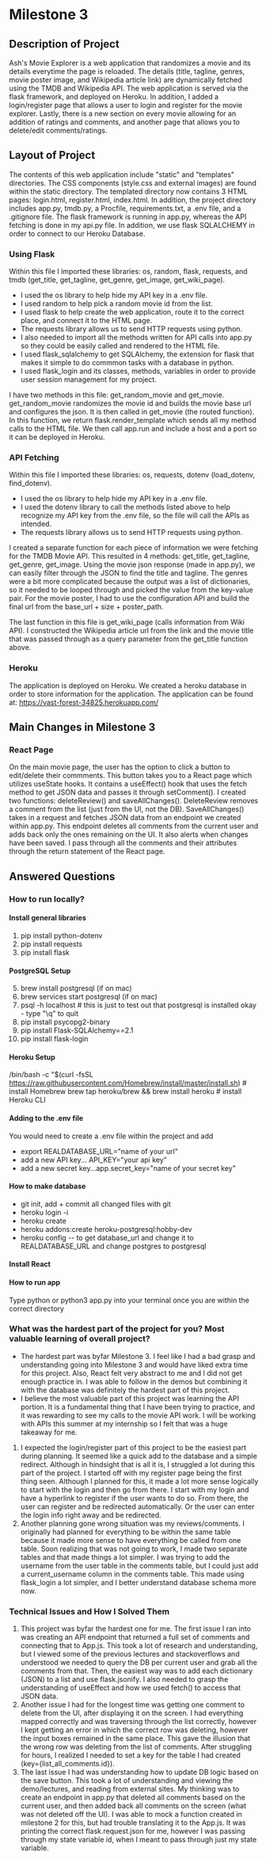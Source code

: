 # Milestone 3

## Description of Project

Ash's Movie Explorer is a web application that randomizes a movie and its details everytime the page is reloaded. The details (title, tagline, genres, movie poster image, and Wikipedia article link) are dynamically fetched using the TMDB and Wikipedia API. The web application is served via the flask framework, and deployed on Heroku. In addition, I added a login/register page that allows a user to login and register for the movie explorer. Lastly, there is a new section on every movie allowing for an addition of ratings and comments, and another page that allows you to delete/edit comments/ratings. 

## Layout of Project

The contents of this web application include "static" and "templates" directories. The CSS components (style.css and external images) are found within the static directory. The templated directory now contains 3 HTML pages: login.html, register.html, index.html. In addition, the project directory includes app.py, tmdb.py, a Procfile, requirements.txt, a .env file, and a .gitignore file. The flask framework is running in app.py, whereas the API fetching is done in my api.py file. In addition, we use flask SQLALCHEMY in order to connect to our Heroku Database. 

### Using Flask

Within this file I imported these libraries: os, random, flask, requests, and tmdb (get_title, get_tagline, get_genre, get_image, get_wiki_page). 
* I used the os library to help hide my API key in a .env file. 
* I used random to help pick a random movie id from the list. 
* I used flask to help create the web application, route it to the correct place, and connect it to the HTML page. 
* The requests library allows us to send HTTP requests using python. 
* I also needed to import all the methods written for API calls into app.py so they could be easily called and rendered to the HTML file. 
* I used flask_sqlalchemy to get SQLAlchemy, the extension for flask that makes it simple to do commmon tasks with a database in python. 
* I used flask_login and its classes, methods, variables in order to provide user session management for my project. 

I have two methods in this file: get_random_movie and get_movie. get_random_movie randomizes the movie id and builds the movie base url and configures the json. It is then called in get_movie (the routed function). In this function, we return flask.render_template which sends all my method calls to the HTML file. We then call app.run and include a host and a port so it can be deployed in Heroku.

### API Fetching

Within this file I imported these libraries: os, requests, dotenv (load_dotenv, find_dotenv). 
* I used the os library to help hide my API key in a .env file. 
* I used the dotenv library to call the methods listed above to help recognize my API key from the .env file, so the file will call the APIs as intended. 
* The requests library allows us to send HTTP requests using python. 

I created a separate function for each piece of information we were fetching for the TMDB Movie API. This resulted in 4 methods: get_title, get_tagline, get_genre, get_image. Using the movie json response (made in app.py), we can easily filter through the JSON to find the title and tagline. The genres were a bit more complicated because the output was a list of dictionaries, so it needed to be looped through and picked the value from the key-value pair. For the movie poster, I had to use the configuration API and build the final url from the base_url + size + poster_path. 

The last function in this file is get_wiki_page (calls information from Wiki API). I constructed the Wikipedia article url from the link and the movie title that was passed through as a query parameter from the get_title function above. 

### Heroku
The application is deployed on Heroku. We created a heroku database in order to store information for the application. The application can be found at: https://vast-forest-34825.herokuapp.com/

## Main Changes in Milestone 3

### React Page
On the main movie page, the user has the option to click a button to edit/delete their commments. This button takes you to a React page which utilizes useState hooks. It contains a useEffect() hook that uses the fetch method to get JSON data and passes it through setComment(). I created two functions: deleteReview() and saveAllChanges(). DeleteReview removes a comment from the list (just from the UI, not the DB). SaveAllChanges() takes in a request and fetches JSON data from an endpoint we created within app.py. This endpoint deletes all comments from the current user and adds back only the ones remaining on the UI. It also alerts when changes have been saved. I pass through all the comments and their attributes through the return statement of the React page. 

## Answered Questions

### How to run locally?

#### Install general libraries
1. pip install python-dotenv
2. pip install requests
3. pip install flask
#### PostgreSQL Setup
5. brew install postgresql (if on mac)
6. brew services start postgresql (if on mac)
7. psql -h localhost  # this is just to test out that postgresql is installed okay - type "\q" to quit
8. pip install psycopg2-binary
9. pip install Flask-SQLAlchemy==2.1
10. pip install flask-login
#### Heroku Setup
/bin/bash -c "$(curl -fsSL https://raw.githubusercontent.com/Homebrew/install/master/install.sh)  # install Homebrew
brew tap heroku/brew && brew install heroku  # install Heroku CLI
#### Adding to the .env file
You would need to create a .env file within the project and add
* export REALDATABASE_URL="name of your url"
* add a new API key... API_KEY="your api key"
* add a new secret key...app.secret_key="name of your secret key"
#### How to make database
* git init, add + commit all changed files with git
* heroku login -i
* heroku create
* heroku addons:create heroku-postgresql:hobby-dev
* heroku config -- to get database_url and change it to REALDATABASE_URL and change postgres to postgresql
#### Install React
#### How to run app
Type python or python3 app.py into your terminal once you are within the correct directory

### What was the hardest part of the project for you? Most valuable learning of overall project?
* The hardest part was byfar Milestone 3. I feel like I had a bad grasp and understanding going into Milestone 3 and would have liked extra time for this project. Also, React felt very abstract to me and I did not get enough practice in. I was able to follow in the demos but combining it with the database was definitely the hardest part of this project.
* I believe the most valuable part of this project was learning the API portion. It is a fundamental thing that I have been trying to practice, and it was rewarding to see my calls to the movie API work. I will be working with APIs this summer at my internship so I felt that was a huge takeaway for me. 

1. I expected the login/register part of this project to be the easiest part during planning. It seemed like a quick add to the database and a simple redirect. Although in hindsight that is all it is, I struggled a lot during this part of the project. I started off with my register page being the first thing seen. Although I planned for this, it made a lot more sense logically to start with the login and then go from there. I start with my login and have a hyperlink to register if the user wants to do so. From there, the user can register and be redirected automatically. Or the user can enter the login info right away and be redirected. 
2. Another planning gone wrong situation was my reviews/comments. I originally had planned for everything to be within the same table because it made more sense to have everything be called from one table. Soon realizing that was not going to work, I made two separate tables and that made things a lot simpler. I was trying to add the username from the user table in the comments table, but I could just add a current_username column in the comments table. This made using flask_login a lot simpler, and I better understand database schema more now. 

### Technical Issues and How I Solved Them

1. This project was byfar the hardest one for me. The first issue I ran into was creating an API endpoint that returned a full set of comments and connecting that to App.js. This took a lot of research and understanding, but I viewed some of the previous lectures and stackoverflows and understood we needed to query the DB per current user and grab all the comments from that. Then, the easiest way was to add each dictionary (JSON) to a list and use flask.jsonify. I also needed to grasp the understanding of useEffect and how we used fetch() to access that JSON data. 
2. Another issue I had for the longest time was getting one comment to delete from the UI, after displaying it on the screen. I had everything mapped correctly and was traversing through the list correctly, however I kept getting an error in which the correct row was deleting, however the input boxes remained in the same place. This gave the illusion that the wrong row was deleting from the list of comments. After struggling for hours, I realized I needed to set a key for the table I had created (key={list_all_comments.id}). 
3. The last issue I had was understanding how to update DB logic based on the save button. This took a lot of understanding and viewing the demo/lectures, and reading from external sites. My thinking was to create an endpoint in app.py that deleted all comments based on the current user, and then added back all comments on the screen (what was not deleted off the UI). I was able to mock a function created in milestone 2 for this, but had trouble translating it to the App.js. It was printing the correct flask.request.json for me, however I was passing through my state variable id, when I meant to pass through just my state variable.  
